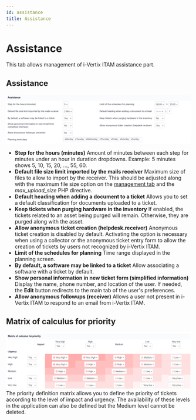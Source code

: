 ```yaml
---
id: assistance
title: Assistance
---
```


# Assistance

This tab allows management of i-Vertix ITAM assistance part.

## Assistance

![image](../../../assets/modules/configuration/images/configAssistance.png)

- **Step for the hours (minutes)** Amount of minutes between each step
  for minutes under an hour in duration dropdowns. Example: 5 minutes
  shows 5, 10, 15, 20, ..., 55, 60.
- **Default file size limit imported by the mails receiver** Maximum
  size of files to allow to import by the receiver. This should be
  adjusted along with the maximum file size option on the [management   tab](management.html) and the *max_upload_size* PHP
  directive.
- **Default heading when adding a document to a ticket** Allows you to
  set a default classification for documents uploaded to a ticket.
- **Keep tickets when purging hardware in the inventory** If enabled,
  the tickets related to an asset being purged will remain. Otherwise,
  they are purged along with the asset.
- **Allow anonymous ticket creation (helpdesk.receiver)** Anonymous
  ticket creation is disabled by default. Activating the option is
  necessary when using a collector or the anonymous ticket entry form to
  allow the creation of tickets by users not recognized by i-Vertix ITAM.
- **Limit of the schedules for planning** Time range displayed in the
  planning screen.
- **By default, a software may be linked to a ticket** Allow associating
  a software with a ticket by default.
- **Show personal information in new ticket form (simplified
  information)** Display the name, phone number, and location of the
  user. If needed, the **Edit** button redirects to the main tab of the
  user's preferences.
- **Allow anonymous followups (receiver)** Allows a user not present in
  i-Vertix ITAM to respond to an email from i-Vertix ITAM.

## Matrix of calculus for priority

![image](../../../assets/modules/assistance/images/priority_matrix.png) The priority
definition matrix allows you to define the priority of tickets according
to the level of impact and urgency. The availability of these levels in
the application can also be defined but the Medium level cannot be
deleted.
